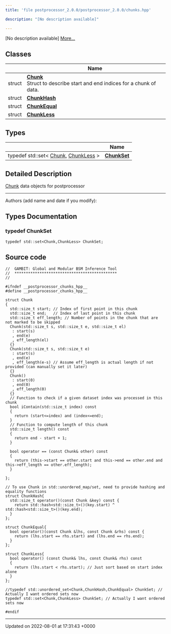 ```yaml
---
title: 'file postprocessor_2.0.0/postprocessor_2.0.0/chunks.hpp'

description: "[No description available]"

---
```







[No description available] [More...](#detailed-description)

## Classes

|                | Name           |
| -------------- | -------------- |
| struct | **[Chunk](/documentation/code/darkbit_developmentclasses/structchunk/)** <br>Struct to describe start and end indices for a chunk of data.  |
| struct | **[ChunkHash](/documentation/code/darkbit_developmentclasses/structchunkhash/)**  |
| struct | **[ChunkEqual](/documentation/code/darkbit_developmentclasses/structchunkequal/)**  |
| struct | **[ChunkLess](/documentation/code/darkbit_developmentclasses/structchunkless/)**  |

## Types

|                | Name           |
| -------------- | -------------- |
| typedef std::set< [Chunk](/documentation/code/darkbit_developmentclasses/structchunk/), [ChunkLess](/documentation/code/darkbit_developmentclasses/structchunkless/) > | **[ChunkSet](/documentation/code/darkbit_developmentfiles/postprocessor__2_80_80_2chunks_8hpp/#typedef-chunkset)**  |

## Detailed Description


[Chunk](/documentation/code/darkbit_developmentclasses/structchunk/) data objects for postprocessor



------------------

Authors (add name and date if you modify): 

## Types Documentation

### typedef ChunkSet

```
typedef std::set<Chunk,ChunkLess> ChunkSet;
```





## Source code

```
//  GAMBIT: Global and Modular BSM Inference Tool
//  *********************************************
//

#ifndef __postprocessor_chunks_hpp__
#define __postprocessor_chunks_hpp__

struct Chunk
{
  std::size_t start; // Index of first point in this chunk
  std::size_t end;   // Index of last point in this chunk
  std::size_t eff_length; // Number of points in the chunk that are not marked to be skipped
  Chunk(std::size_t s, std::size_t e, std::size_t el)
   : start(s)
   , end(e)
   , eff_length(el)
  {}
  Chunk(std::size_t s, std::size_t e)
   : start(s)
   , end(e)
   , eff_length(e-s) // Assume eff_length is actual length if not provided (can manually set it later)
  {}
  Chunk()
   : start(0)
   , end(0)
   , eff_length(0)
  {}
  // Function to check if a given dataset index was processed in this chunk
  bool iContain(std::size_t index) const
  {
    return (start<=index) and (index<=end);
  }
  // Function to compute length of this chunk
  std::size_t length() const
  {
    return end - start + 1;
  }

  bool operator == (const Chunk& other) const 
  {
    return (this->start == other.start and this->end == other.end and this->eff_length == other.eff_length);
  }

};

// To use Chunk in std::unordered_map/set, need to provide hashing and equality functions
struct ChunkHash{ 
  std::size_t operator()(const Chunk &key) const { 
    return std::hash<std::size_t>()(key.start) ^ std::hash<std::size_t>()(key.end);
  }
};

struct ChunkEqual{
  bool operator()(const Chunk &lhs, const Chunk &rhs) const {
    return (lhs.start == rhs.start) and (lhs.end == rhs.end);
  }
};

struct ChunkLess{
  bool operator() (const Chunk& lhs, const Chunk& rhs) const
  {
    return (lhs.start < rhs.start); // Just sort based on start index alone
  }
};

//typedef std::unordered_set<Chunk,ChunkHash,ChunkEqual> ChunkSet; // Actually I want ordered sets now
typedef std::set<Chunk,ChunkLess> ChunkSet; // Actually I want ordered sets now

#endif
```


-------------------------------

Updated on 2022-08-01 at 17:31:43 +0000
